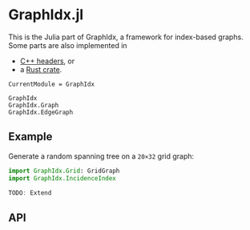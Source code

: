 GraphIdx.jl
===========

This is the Julia part of GraphIdx, a framework for index-based graphs.
Some parts are also implemented in
- [C++ headers](../cxx/index.html), or
- a [Rust crate](../rust/graphidx/index.html).

```@meta
CurrentModule = GraphIdx
```

```@docs
GraphIdx
GraphIdx.Graph
GraphIdx.EdgeGraph
```


Example
-------

Generate a random spanning tree on a `20×32` grid graph:

```julia
import GraphIdx.Grid: GridGraph
import GraphIdx.IncidenceIndex

TODO: Extend
```


API
---
```@index
```
